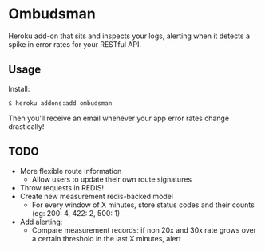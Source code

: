 # Ombudsman

Heroku add-on that sits and inspects your logs, alerting when it detects a spike in error rates for your RESTful API.

## Usage

Install:

```
$ heroku addons:add ombudsman
```

Then you'll receive an email whenever your app error rates change drastically!


## TODO

- More flexible route information
  - Allow users to update their own route signatures
- Throw requests in REDIS!
- Create new measurement redis-backed model
  - For every window of X minutes, store status codes and their counts (eg: 200: 4, 422: 2, 500: 1)
- Add alerting:
  - Compare measurement records: if non 20x and 30x rate grows over a certain threshold in the last X minutes, alert